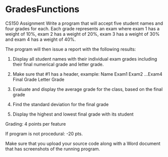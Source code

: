 # GradesFunctions
CS150 Assignment
Write a program that will accept five student names and four grades for each.  Each grade represents an exam where exam 1 has a weight of 10%, exam 2 has a weight of 20%, exam 3 has a weight of 30% and exam 4 has a weight of 40%.

The program will then issue a report with the following results:

1. Display all student names with their individual exam grades including their final numerical grade and letter grade.

2. Make sure that #1 has a header, example: Name   Exam1  Exam2 ...Exam4 Final Grade  Letter Grade

3. Evaluate and display the average grade for the class, based on the final grade

4. Find the standard deviation for the final grade

5. Display the highest  and lowest final grade with its student

 

Grading: 4 points per feature

If program is not procedural: -20 pts.

Make sure that you upload your source code along with a Word document that has screenshots of the running program.
